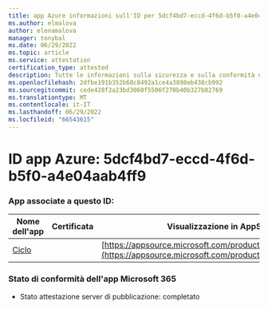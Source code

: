```yaml
---
title: app Azure informazioni sull'ID per 5dcf4bd7-eccd-4f6d-b5f0-a4e04aab4ff9
ms.author: elmalova
author: elenamalova
manager: tonybal
ms.date: 06/29/2022
ms.topic: article
ms.service: attestation
certification_type: attested
description: Tutte le informazioni sulla sicurezza e sulla conformità disponibili per 5dcf4bd7-eccd-4f6d-b5f0-a4e04aab4ff9.
ms.openlocfilehash: 2dfbe191b352b68c8492a1ce4a3898eb438cb992
ms.sourcegitcommit: cede428f2a23bd3060f5506f270b40b327b02769
ms.translationtype: MT
ms.contentlocale: it-IT
ms.lasthandoff: 06/29/2022
ms.locfileid: "66543615"
---
```

# <a name="azure-app-id-5dcf4bd7-eccd-4f6d-b5f0-a4e04aab4ff9"></a>ID app Azure: 5dcf4bd7-eccd-4f6d-b5f0-a4e04aab4ff9


### <a name="apps-associated-with-this-id"></a>App associate a questo ID:
| **Nome dell'app** | **Certificata** | **Visualizzazione in AppSource** |
|--------------|---------------|-----------------------|
| [Ciclo](../forward/WA200003480.md) |  | [https://appsource.microsoft.com/product/office/WA200003480](https://appsource.microsoft.com/product/office/WA200003480) |

### <a name="microsoft-365-app-compliance-status"></a>Stato di conformità dell'app Microsoft 365
- Stato attestazione server di pubblicazione: completato
